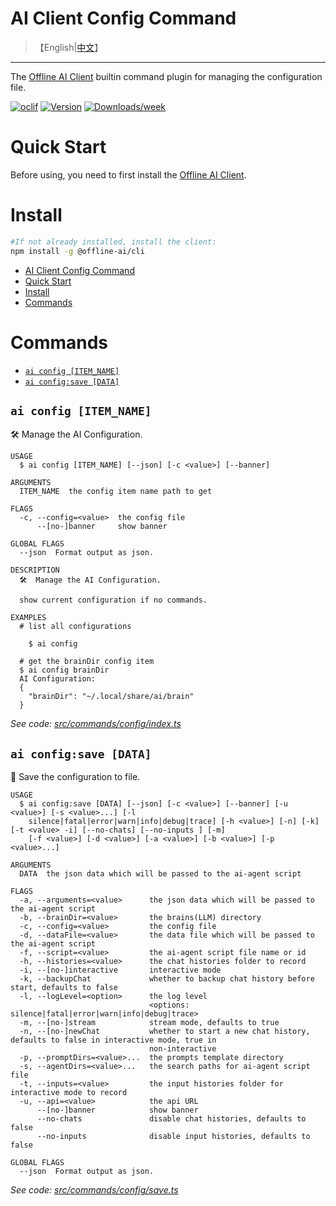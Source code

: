 # AI Client Config Command

> 【English|[中文](./README.cn.md)】
---

The [Offline AI Client](https://npmjs.org/package/@offline-ai/cli) builtin command plugin for managing the configuration file.

[![oclif](https://img.shields.io/badge/cli-oclif-brightgreen.svg)](https://oclif.io)
[![Version](https://img.shields.io/npm/v/%40offline-ai%2Fcli-plugin-cmd-config.svg)](https://npmjs.org/package/@offline-ai/cli-plugin-cmd-config)
[![Downloads/week](https://img.shields.io/npm/dw/%40offline-ai%2Fcli-plugin-cmd-config.svg)](https://npmjs.org/package/@offline-ai/cli-plugin-cmd-config)

# Quick Start

Before using, you need to first install the [Offline AI Client](https://npmjs.org/package/@offline-ai/cli).

# Install

```bash
#If not already installed, install the client:
npm install -g @offline-ai/cli
```

<!-- toc -->
* [AI Client Config Command](#ai-client-config-command)
* [Quick Start](#quick-start)
* [Install](#install)
* [Commands](#commands)
<!-- tocstop -->

# Commands

<!-- commands -->
* [`ai config [ITEM_NAME]`](#ai-config-item_name)
* [`ai config:save [DATA]`](#ai-configsave-data)

## `ai config [ITEM_NAME]`

🛠️  Manage the AI Configuration.

```
USAGE
  $ ai config [ITEM_NAME] [--json] [-c <value>] [--banner]

ARGUMENTS
  ITEM_NAME  the config item name path to get

FLAGS
  -c, --config=<value>  the config file
      --[no-]banner     show banner

GLOBAL FLAGS
  --json  Format output as json.

DESCRIPTION
  🛠️  Manage the AI Configuration.

  show current configuration if no commands.

EXAMPLES
  # list all configurations

    $ ai config

  # get the brainDir config item
  $ ai config brainDir
  AI Configuration:
  {
    "brainDir": "~/.local/share/ai/brain"
  }
```

_See code: [src/commands/config/index.ts](https://github.com/offline-ai/cli-plugin-cmd-config.js/blob/v0.1.2/src/commands/config/index.ts)_

## `ai config:save [DATA]`

💾 Save the configuration to file.

```
USAGE
  $ ai config:save [DATA] [--json] [-c <value>] [--banner] [-u <value>] [-s <value>...] [-l
    silence|fatal|error|warn|info|debug|trace] [-h <value>] [-n] [-k] [-t <value> -i] [--no-chats] [--no-inputs ] [-m]
    [-f <value>] [-d <value>] [-a <value>] [-b <value>] [-p <value>...]

ARGUMENTS
  DATA  the json data which will be passed to the ai-agent script

FLAGS
  -a, --arguments=<value>      the json data which will be passed to the ai-agent script
  -b, --brainDir=<value>       the brains(LLM) directory
  -c, --config=<value>         the config file
  -d, --dataFile=<value>       the data file which will be passed to the ai-agent script
  -f, --script=<value>         the ai-agent script file name or id
  -h, --histories=<value>      the chat histories folder to record
  -i, --[no-]interactive       interactive mode
  -k, --backupChat             whether to backup chat history before start, defaults to false
  -l, --logLevel=<option>      the log level
                               <options: silence|fatal|error|warn|info|debug|trace>
  -m, --[no-]stream            stream mode, defaults to true
  -n, --[no-]newChat           whether to start a new chat history, defaults to false in interactive mode, true in
                               non-interactive
  -p, --promptDirs=<value>...  the prompts template directory
  -s, --agentDirs=<value>...   the search paths for ai-agent script file
  -t, --inputs=<value>         the input histories folder for interactive mode to record
  -u, --api=<value>            the api URL
      --[no-]banner            show banner
      --no-chats               disable chat histories, defaults to false
      --no-inputs              disable input histories, defaults to false

GLOBAL FLAGS
  --json  Format output as json.
```

_See code: [src/commands/config/save.ts](https://github.com/offline-ai/cli-plugin-cmd-config.js/blob/v0.1.2/src/commands/config/save.ts)_
<!-- commandsstop -->
